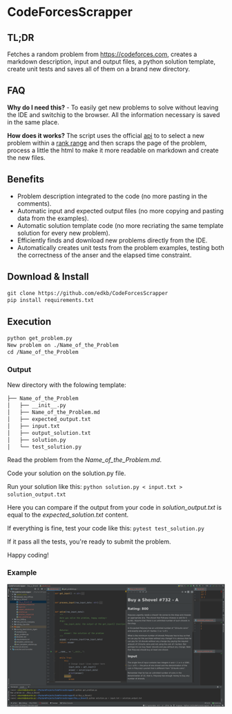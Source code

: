 # CodeForcesScrapper

## TL;DR
Fetches a random problem from https://codeforces.com, creates a markdown description, input and output files, a python solution template, create unit tests and saves all of them on a brand new directory.

## FAQ
**Why do I need this?** - To easily get new problems to solve without leaving the IDE and switchig to the browser. All the information necessary is saved in the same place.

**How does it works?**
The script uses the official [api](https://codeforces.com/apiHelp) to to select a new problem within a [rank range](../master/get_problem.py#L25-L26) and then scraps the page of the problem, process a little the html to make it more readable on markdown and create the new files.

## Benefits
- Problem description integrated to the code (no more pasting in the comments).
- Automatic input and expected output files (no more copying and pasting data from the examples).
- Automatic solution template code (no more recriating the same template solution for every new problem).
- Efficiently finds and download new problems directly from the IDE.
- Automatically creates unit tests from the problem examples, testing both the correctness of the anser and the elapsed time constraint.

## Download & Install
```
git clone https://github.com/edkb/CodeForcesScrapper
pip install requirements.txt
```

## Execution
```
python get_problem.py
New problem on ./Name_of_the_Problem
cd /Name_of_the_Problem
```
### Output
New directory with the folowing template:
```
├── Name_of_the_Problem
│   ├── __init__.py
│   ├── Name_of_the_Problem.md
│   ├── expected_output.txt
│   ├── input.txt
│   ├── output_solution.txt
│   ├── solution.py 
│   └── test_solution.py
```

Read the problem from the *Name_of_the_Problem.md*.

Code your solution on the solution.py file.

Run your solution like this:
`python solution.py < input.txt > solution_output.txt`

Here you can compare if the output from your code in *solution_output.txt* is equal to the *expected_solution.txt* content.

If everything is fine, test your code like this:
`pytest test_solution.py`

If it pass all the tests, you're ready to submit the problem.

Happy coding!

### Example

![alt text](./example.png "Example")
